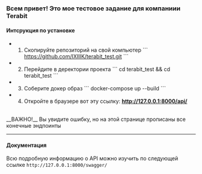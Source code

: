 ### Всем привет! Это мое тестовое задание для компаниии Terabit

#### Интсрукция по установке
- 1. Скопируйте репозиторий на свой компьютер
\```
https://github.com/IXIIIK/terabit_test.git
\```
- 2. Перейдите в деректории проекта
\```
cd terabit_test && cd terabit_test
\```
- 3. Cоберите докер образ
\```
docker-compose up --build
\```
- 4. Откройте в браузере вот эту ссылку: __http://127.0.0.1:8000/api/__
<br>
__ВАЖНО!__ Вы увидите ошибку, но на этой странице прописаны все конечные эндпоинты

---

#### Документация
Всю подробную информацию о API можно изучить по следующей ссылке
`http://127.0.0.1:8000/swagger/`
